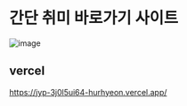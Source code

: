 # 간단 취미 바로가기 사이트

![image](https://github.com/hurhyeon/hobby/assets/90999300/aa308269-2ab1-46dd-bbbb-912c83884d77)

## vercel
https://jyp-3j0l5ui64-hurhyeon.vercel.app/
